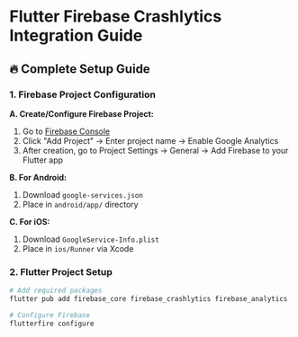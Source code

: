 # Flutter Firebase Crashlytics Integration Guide

## 🔥 Complete Setup Guide

### 1. Firebase Project Configuration
**A. Create/Configure Firebase Project:**
1. Go to [Firebase Console](https://console.firebase.google.com)
2. Click "Add Project" → Enter project name → Enable Google Analytics
3. After creation, go to Project Settings → General → Add Firebase to your Flutter app

**B. For Android:**
1. Download `google-services.json`
2. Place in `android/app/` directory

**C. For iOS:**
1. Download `GoogleService-Info.plist`
2. Place in `ios/Runner` via Xcode

### 2. Flutter Project Setup
```bash
# Add required packages
flutter pub add firebase_core firebase_crashlytics firebase_analytics

# Configure Firebase
flutterfire configure
